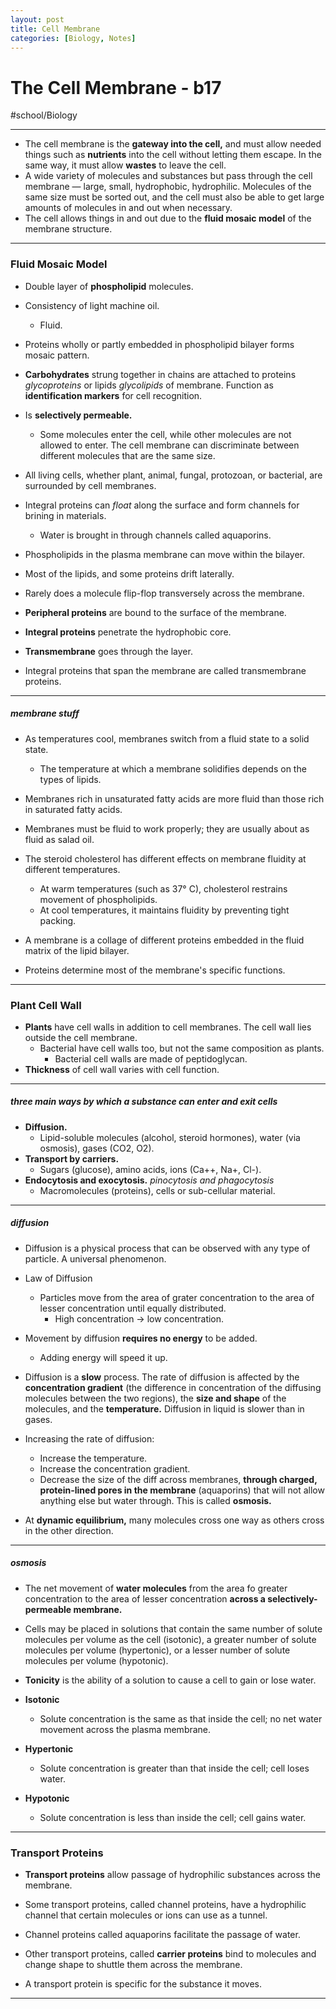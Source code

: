 ```yaml
---
layout: post
title: Cell Membrane
categories: [Biology, Notes]
---
```

# The Cell Membrane - b17
#school/Biology
- - - -
* The cell membrane is the **gateway into the cell,** and must allow needed things such as **nutrients** into the cell without letting them escape. In the same way, it must allow **wastes** to leave the cell.
* A wide variety of molecules and substances but pass through the cell membrane — large, small, hydrophobic, hydrophilic. Molecules of the same size must be sorted out, and the cell must also be able to get large amounts of molecules in and out when necessary.
* The cell allows things in and out due to the **fluid mosaic model** of the membrane structure.
- - - -
### Fluid Mosaic Model
* Double layer of **phospholipid** molecules.
* Consistency of light machine oil.
	* Fluid.
* Proteins wholly or partly embedded in phospholipid bilayer forms mosaic pattern.
* **Carbohydrates** strung together in chains are attached to proteins _glycoproteins_ or lipids _glycolipids_ of membrane. Function as **identification markers** for cell recognition.
* Is **selectively permeable.**
	* Some molecules enter the cell, while other molecules are not allowed to enter. The cell membrane can discriminate between different molecules that are the same size.
* All living cells, whether plant, animal, fungal, protozoan, or bacterial, are surrounded by cell membranes.

* Integral proteins can _float_ along the surface and form channels for brining in materials.
	* Water is brought in through channels called aquaporins.
* Phospholipids in the plasma membrane can move within the bilayer.
* Most of the lipids, and some proteins drift laterally.
* Rarely does a molecule flip-flop transversely across the membrane.

* **Peripheral proteins** are bound to the surface of the membrane.
* **Integral proteins** penetrate the hydrophobic core.
* **Transmembrane** goes through the layer.
* Integral proteins that span the membrane are called transmembrane proteins.

- - - -
##### membrane stuff
* As temperatures cool, membranes switch from a fluid state to a solid state.
	* The temperature at which a membrane solidifies depends on the types of lipids.
* Membranes rich in unsaturated fatty acids are more fluid than those rich in saturated fatty acids.
* Membranes must be fluid to work properly; they are usually about as fluid as salad oil.

* The steroid cholesterol has different effects on membrane fluidity at different temperatures.
	* At warm temperatures (such as 37° C), cholesterol restrains movement of phospholipids.
	* At cool temperatures, it maintains fluidity by preventing tight packing.

* A membrane is a collage of different proteins embedded in the fluid matrix of the lipid bilayer.
* Proteins determine most of the membrane's specific functions.
- - - -
### Plant Cell Wall
* **Plants** have cell walls in addition to cell membranes. The cell wall lies outside the cell membrane.
	* Bacterial have cell walls too, but not the same composition as plants.
		* Bacterial cell walls are made of peptidoglycan.
* **Thickness** of cell wall varies with cell function.
- - - -
##### three main ways by which a substance can enter and exit cells
* **Diffusion.**
	* Lipid-soluble molecules (alcohol, steroid hormones), water (via osmosis), gases (CO2, O2).
* **Transport by carriers.**
	* Sugars (glucose), amino acids, ions (Ca++, Na+, Cl-).
* **Endocytosis and exocytosis.** _pinocytosis and phagocytosis_
	* Macromolecules (proteins), cells or sub-cellular material.
- - - -
##### diffusion
* Diffusion is a physical process that can be observed with any type of particle. A universal phenomenon.
* Law of Diffusion
	* Particles move from the area of grater concentration to the area of lesser concentration until equally distributed.
		* High concentration -> low concentration.
* Movement by diffusion **requires no energy** to be added.
	* Adding energy will speed it up.
* Diffusion is a **slow** process. The rate of diffusion is affected by the **concentration gradient** (the difference in concentration of the diffusing molecules between the two regions), the **size and shape** of the molecules, and the **temperature.** Diffusion in liquid is slower than in gases.

* Increasing the rate of diffusion:
	* Increase the temperature.
	* Increase the concentration gradient.
	* Decrease the size of the diff across membranes, **through charged, protein-lined pores in the membrane** (aquaporins) that will not allow anything else but water through. This is called **osmosis.**

* At **dynamic equilibrium,** many molecules cross one way as others cross in the other direction.
- - - -
##### osmosis
* The net movement of **water molecules** from the area fo greater concentration to the area of lesser concentration **across a selectively-permeable membrane.**
* Cells may be placed in solutions that contain the same number of solute molecules per volume as the cell (isotonic), a greater number of solute molecules per volume (hypertonic), or a lesser number of solute molecules per volume (hypotonic).

* **Tonicity** is the ability of a solution to cause a cell to gain or lose water.
* **Isotonic**
	* Solute concentration is the same as that inside the cell; no net water movement across the plasma membrane.
* **Hypertonic**
	* Solute concentration is greater than that inside the cell; cell loses water.
* **Hypotonic**
	* Solute concentration is less than inside the cell; cell gains water.
- - - -
### Transport Proteins
* **Transport proteins** allow passage of hydrophilic substances across the membrane.
* Some transport proteins, called channel proteins, have a hydrophilic channel that certain molecules or ions can use as a tunnel.
* Channel proteins called aquaporins facilitate the passage of water.

* Other transport proteins, called **carrier proteins** bind to molecules and change shape to shuttle them across the membrane.
* A transport protein is specific for the substance it moves.
- - - -
